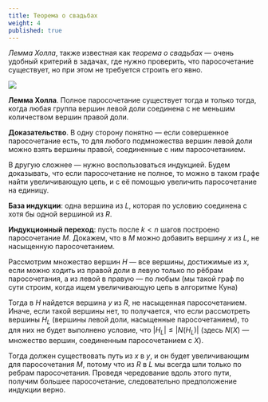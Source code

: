```yaml
---
title: Теорема о свадьбах
weight: 4
published: true
---
```


*Лемма Холла*, также известная как *теорема о свадьбах* — очень удобный критерий в задачах, где нужно проверить, что паросочетание существует, но при этом не требуется строить его явно.

![](../img/hall.gif)

**Лемма Холла**. Полное паросочетание существует тогда и только тогда, когда любая группа вершин левой доли соединена с не меньшим количеством вершин правой доли.

**Доказательство**. В одну сторону понятно — если совершенное паросочетание есть, то для любого подмножества вершин левой доли можно взять вершины правой, соединенные с ним паросочетанием.

В другую сложнее — нужно воспользоваться индукцией. Будем доказывать, что если паросочетание не полное, то можно в таком графе найти увеличивающую цепь, и с её помощью увеличить паросочетание на единицу.

**База индукции**: одна вершина из $L$, которая по условию соединена с хотя бы одной вершиной из $R$. 

**Индукционный переход**: пусть после $k < n$ шагов построено паросочетание $M$. Докажем, что в $M$ можно добавить вершину $x$ из $L$, не насыщенную паросочетанием.

Рассмотрим множество вершин $H$ — все вершины, достижимые из $x$, если можно ходить из правой доли в левую только по рёбрам паросочетания, а из левой в правую — по любым (мы такой граф по сути строим, когда ищем увеличивающую цепь в алгоритме Куна)

Тогда в $H$ найдется вершина $y$ из $R$, не насыщенная паросочетанием. Иначе, если такой вершины нет, то получается, что если рассмотреть вершины $H_L$ (вершины левой доли, насыщенные паросочетанием), то для них не будет выполнено условие, что  $|H_L| \leq |N(H_L)|$ (здесь $N(X)$ — множество вершин, соединенным паросочетанием с $X$).

Тогда должен существовать путь из $x$ в $y$, и он будет увеличивающим для паросочетания $M$, потому что из $R$ в $L$ мы всегда шли только по ребрам паросочетания. Проведя чередование вдоль этого пути, получим большее паросочетание, следовательно предположение индукции верно.
